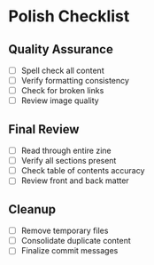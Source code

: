 # Polish Checklist

## Quality Assurance
- [ ] Spell check all content
- [ ] Verify formatting consistency
- [ ] Check for broken links
- [ ] Review image quality

## Final Review
- [ ] Read through entire zine
- [ ] Verify all sections present
- [ ] Check table of contents accuracy
- [ ] Review front and back matter

## Cleanup
- [ ] Remove temporary files
- [ ] Consolidate duplicate content
- [ ] Finalize commit messages
